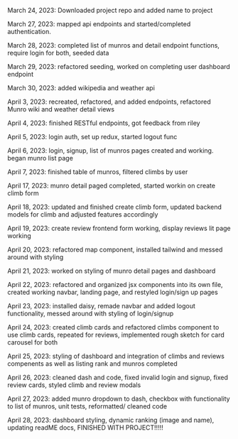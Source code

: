 March 24, 2023: Downloaded project repo and added name to project

March 27, 2023: mapped api endpoints and started/completed authentication.

March 28, 2023: completed list of munros and detail endpoint functions, require login for both, seeded data

March 29, 2023: refactored seeding, worked on completing user dashboard endpoint

March 30, 2023: added wikipedia and weather api

April 3, 2023: recreated, refactored, and added endpoints, refactored Munro wiki and weather detail views

April 4, 2023: finished RESTful endpoints, got feedback from riley

April 5, 2023: login auth, set up redux, started logout func

April 6, 2023: login, signup, list of munros pages created and working. began munro list page

April 7, 2023: finished table of munros, filtered climbs by user

April 17, 2023: munro detail paged completed, started workin on create climb form

April 18, 2023: updated and finished create climb form, updated backend models for climb and adjusted features accordingly

April 19, 2023: create review frontend form working, display reviews lit page working

April 20, 2023: refactored map component, installed tailwind and messed around with styling

April 21, 2023: worked on styling of munro detail pages and dashboard

April 22, 2023: refactored and organized jsx components into its own file, created working navbar, landing page, and restyled login/sign up pages

April 23, 2023: installed daisy, remade navbar and added logout functionality, messed around with styling of login/signup

April 24, 2023: created climb cards and refactored climbs component to use climb cards, repeated for reviews, implemented rough sketch for card carousel for both

April 25, 2023: styling of dashboard and integration of climbs and reviews compenents as well as listing rank and munros completed

April 26, 2023: cleaned dash and code, fixed invalid login and signup, fixed review cards, styled climb and review modals

April 27, 2023: added munro dropdown to dash, checkbox with functionality to list of munros, unit tests, reformatted/ cleaned code

April 28, 2023: dashboard styling, dynamic ranking (image and name), updating readME docs, FINISHED WITH PROJECT!!!!!